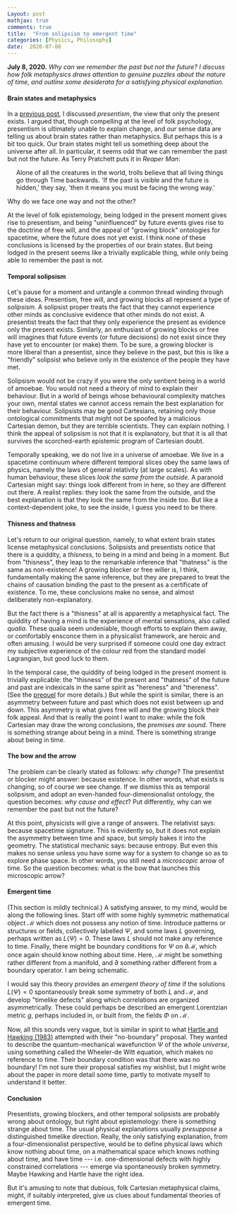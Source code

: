 ```yaml
---
Layout: post
mathjax: true
comments: true
title:  "From solipsism to emergent time"
categories: [Physics, Philosophy]
date:  2020-07-08
---
```


**July 8, 2020.** *Why can we remember the past but not the future? I
  discuss how folk metaphysics draws attention to genuine puzzles
  about the nature of time, and outline some desiderata for a
  satisfying physical explanation.*

#### Brain states and metaphysics

In a
[previous post](https://hapax.github.io/philosophy/physics/psychology-time/),
I discussed *presentism*, the view that only the present exists.
I argued that, though compelling at the level of folk psychology,
presentism is ultimately unable to explain change, and our sense data
are telling us about brain states rather than metaphysics.
But perhaps this is a bit too quick.
Our brain states might tell us something deep about the
universe after all.
In particular, it seems odd that we can remember the past but not the future.
As Terry Pratchett puts it in *Reaper Man*:

<span style="padding-left: 20px; display:block">
Alone of all the creatures in the world, trolls believe that all
living things go through Time backwards. 'If the past is visible and
the future is hidden,' they say, 'then it means you must be facing the
wrong way.'
</span>

Why do we face one way and not the other?

At the level of folk epistemology, being lodged in the present
moment gives rise to presentism, and being "uninfluenced" by future
events gives rise to the doctrine of free will, and the appeal of
"growing block" ontologies for spacetime, where the future does not
yet exist.
I think none of these conclusions is licensed by the properties of our brain states.
But being lodged in the present seems like a trivially explicable
thing, while only being able to remember the past is not.

#### Temporal solipsism

Let's pause for a moment and untangle a common thread winding through these
ideas.
Presentism, free will, and growing blocks all represent a
type of *solipsism*.
A solipsist proper treats the fact that they cannot experience other
minds as conclusive evidence that other minds do not exist.
A presentist treats the fact that they only experience the
present as evidence only the present exists.
Similarly, an enthusiast of growing blocks or free will imagines that
future events (or future decisions) do not exist since they have yet to
encounter (or make) them.
To be sure, a growing blocker is more liberal than a presentist, since
they believe in the past, but this is like a "friendly" solipsist who
believe only in the existence of the people they have met.

Solipsism would not be crazy if you were the only sentient being in a
world of amoebae.
You would not need a theory of mind to explain their behaviour.
But in a world of beings whose behavioural complexity matches your own,
mental states we cannot access remain the best explanation for their
behaviour.
Solipsists may be good Cartesians, retaining only those ontological
commitments that might not be spoofed by a malicious Cartesian demon,
but they are terrible scientists.
They can explain nothing.
I think the appeal of solipsism is not that it is explanatory, but
that it is all that survives the scorched-earth epistemic program of
Cartesian doubt.

Temporally speaking, we do not live in a universe of amoebae.
We live in a spacetime continuum where different temporal slices obey
the same laws of physics, namely the laws of general relativity (at
large scales).
As with human behaviour, these slices *look the same from the
outside*.
A paranoid Cartesian might say: things look different from in here, so
they are different out there.
A realist replies: they look the same from the outside, and the best
explanation is that they look the same from the inside too.
But like a context-dependent joke, to see the inside, I guess you need
to be there.

#### Thisness and thatness

Let's return to our original question, namely, to what extent brain
states license metaphysical conclusions.
Solipsists and presentists notice that there is a quiddity, a
*thisness*, to being in a mind and being in a moment.
But from "thisness", they leap to the remarkable inference that
"thatness" is the same as non-existence!
A growing blocker or free willer is, I think, fundamentally making the
same inference, but they are prepared to treat the chains of causation
binding the past to the present as a certificate of existence.
To me, these conclusions make no sense, and almost deliberately
non-explanatory.

But the fact there is a "thisness" at all is apparently a
metaphysical fact.
The quiddity of having a mind is the experience of mental sensations,
also called *qualia*. 
These qualia seem undeniable, though efforts to explain them away, or
comfortably ensconce them in a physicalist framework, are heroic and
often amusing.
I would be very surprised if someone could one day extract my
subjective experience of the colour red from the standard model
Lagrangian, but good luck to them.

In the temporal case, the quiddity of being lodged in the present
moment is trivially explicable: the "thisness" of the present and
"thatness" of the future and past are indexicals in the same spirit as
"hereness" and "thereness".
(See the
[prequel](https://hapax.github.io/philosophy/physics/psychology-time/)
for more details.) 
But while the spirit is similar, there is an asymmetry between future
and past which does not exist between up and down.
This asymmetry is what gives free will and the growing block their
folk appeal.
And that is really the point I want to make: while the folk Cartesian
may draw the wrong conclusions, the *premises are sound*.
There is something strange about being in a mind.
There is something strange about being in time.

#### The bow and the arrow

The problem can be clearly stated as follows: *why change*?
The presentist or blocker might answer: because existence.
In other words, what exists is changing, so of course we see change.
If we dismiss this as temporal solipsism, and adopt an even-handed
four-dimensionalist ontology, the question becomes: *why cause and
effect*?
Put differently, why can we remember the past but not the future?

At this point, physicists will give a range of answers.
The relativist says: because spacetime signature.
This is evidently so, but it does not explain the asymmetry between
time and space, but simply bakes it into the geometry.
The statistical mechanic says: because entropy.
But even this makes no sense unless you have some way for a system to
change so as to explore phase space.
In other words, you still need a *microscopic* arrow of time.
So the question becomes: what is the bow that launches this
microscopic arrow?

#### Emergent time

(This section is mildly technical.)
A satisfying answer, to my mind, would be along the
following lines.
Start off with some highly symmetric mathematical object $\mathcal{M}$
which does not possess any notion of time.
Introduce patterns or structures or fields, collectively labelled
$\Psi$, and some laws $L$ governing, perhaps written as $L(\Psi) = 0$.
These laws $L$ should not make any reference to time.
Finally, there might be boundary conditions for $\Psi$ on
$\partial\mathcal{M}$, which once again should know nothing about time.
Here, $\mathcal{M}$ might be something rather
different from a manifold, and $\partial$ something rather different
from a boundary operator. I am being schematic.

I would say this theory provides an *emergent theory of time* if
the solutions $L(\Psi) = 0$ spontaneously break some symmetry of both
$L$ and $\mathcal{M}$, and develop "timelike defects" along which
correlations are organized asymmetrically.
These could perhaps be described an emergent Lorentzian metric $g$,
perhaps included in, or built from, the fields $\Phi$ on $\mathcal{M}$.

Now, all this sounds very vague, but is similar in spirit to what
[Hartle and Hawking (1983)](https://journals.aps.org/prd/abstract/10.1103/PhysRevD.28.2960)
attempted with their "no-boundary" proposal.
They wanted to describe the quantum-mechanical wavefunction $\Psi$ of
the *whole universe*, using something called the Wheeler-de Witt
equation, which makes no reference to time.
Their boundary condition was that there was no boundary!
I'm not sure their proposal satisfies my wishlist, but I might write
about the paper in more detail some time, partly to motivate myself to
understand it better.

#### Conclusion

Presentists, growing blockers, and other temporal solipsists are
probably wrong about ontology, but right about epistemology: there is
something strange about time.
The usual physical explanations usually *presuppose* a distinguished
timelike direction.
Really, the only satisfying explanation, from a four-dimensionalist
perspective, would be to define physical laws which know nothing about
time, on a mathematical space which knows nothing about time, and have
time --- i.e. one-dimensional defects with highly constrained
correlations --- emerge via spontaneously broken symmetry.
Maybe Hawking and Hartle have the right idea.

But it's amusing to note that dubious, folk Cartesian metaphysical
claims, might, if suitably interpreted, give us clues about
fundamental theories of emergent time.

